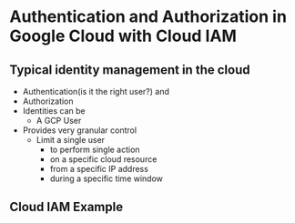 # Authentication and Authorization in Google Cloud with Cloud IAM

## Typical identity management in the cloud
* Authentication(is it the right user?) and
* Authorization
* Identities can be
  * A GCP User
* Provides very granular control
  * Limit a single user
    * to perform single action
    * on a specific cloud resource
    * from a specific IP address
    * during a specific time window

## Cloud IAM Example